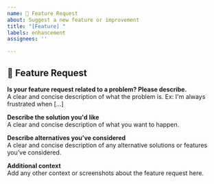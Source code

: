 ```yaml
---
name: 🚀 Feature Request
about: Suggest a new feature or improvement
title: "[Feature] "
labels: enhancement
assignees: ''

---
```


## 🚀 Feature Request

**Is your feature request related to a problem? Please describe.**  
A clear and concise description of what the problem is. Ex: I'm always frustrated when [...]

**Describe the solution you'd like**  
A clear and concise description of what you want to happen.

**Describe alternatives you've considered**  
A clear and concise description of any alternative solutions or features you’ve considered.

**Additional context**  
Add any other context or screenshots about the feature request here.

